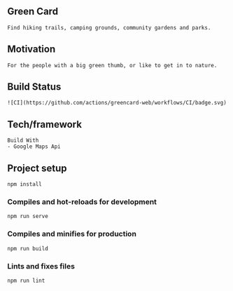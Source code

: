 ## Green Card 
```
Find hiking trails, camping grounds, community gardens and parks. 
```
## Motivation
```
For the people with a big green thumb, or like to get in to nature. 
```
## Build Status
```
![CI](https://github.com/actions/greencard-web/workflows/CI/badge.svg)

```

## Tech/framework
```
Build With 
- Google Maps Api 
```

## Project setup
```
npm install
```

### Compiles and hot-reloads for development
```
npm run serve
```

### Compiles and minifies for production
```
npm run build
```

### Lints and fixes files
```
npm run lint
```


